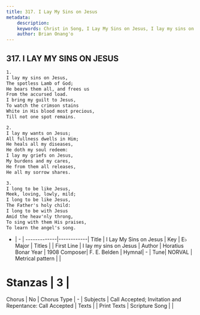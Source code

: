 ```yaml
---
title: 317. I Lay My Sins on Jesus
metadata:
    description: 
    keywords: Christ in Song, I Lay My Sins on Jesus, I lay my sins on Jesus, 
    author: Brian Onang'o
---
```



## 317. I LAY MY SINS ON JESUS

```txt
1.
I lay my sins on Jesus,
The spotless Lamb of God;
He bears them all, and frees us
From the accursed load.
I bring my guilt to Jesus,
To watch the crimson stains
White in His blood most precious,
Till not one spot remains.

2.
I lay my wants on Jesus;
All fullness dwells in Him;
He heals all my diseases,
He doth my soul redeem:
I lay my griefs on Jesus,
My burdens and my cares,
He from them all releases,
He all my sorrow shares.

3.
I long to be like Jesus,
Meek, loving, lowly, mild;
I long to be like Jesus,
The Father's holy child:
I long to be with Jesus
Amid the heav'nly throng,
To sing with them His praises,
To learn the angel's song.
```

- |   -  |
-------------|------------|
Title | I Lay My Sins on Jesus |
Key | E♭ Major |
Titles |  |
First Line | I lay my sins on Jesus |
Author | Horatius Bonar
Year | 1908
Composer| F. E. Belden |
Hymnal|  - |
Tune| NORVAL |
Metrical pattern | |
# Stanzas | 3 |
Chorus | No |
Chorus Type | - |
Subjects | Call Accepted; Invitation and Repentance: Call Accepted |
Texts |  |
Print Texts | 
Scripture Song |  |
  
